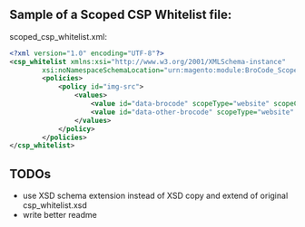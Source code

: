 
## Sample of a Scoped CSP Whitelist file:

scoped_csp_whitelist.xml:
````xml 
<?xml version="1.0" encoding="UTF-8"?>
<csp_whitelist xmlns:xsi="http://www.w3.org/2001/XMLSchema-instance"
        xsi:noNamespaceSchemaLocation="urn:magento:module:BroCode_ScopedCsp:etc/scoped_csp_whitelist.xsd">
        <policies>
            <policy id="img-src">
                <values>
                    <value id="data-brocode" scopeType="website" scopeCode="base" type="host">https://brocode.at</value>
                    <value id="data-other-brocode" scopeType="website" scopeCode="otherbase" type="host">https://other.brocode.at</value>
                </values>
            </policy>
        </policies>
</csp_whitelist>
````

## TODOs

- use XSD schema extension instead of XSD copy and extend of original csp_whitelist.xsd
- write better readme